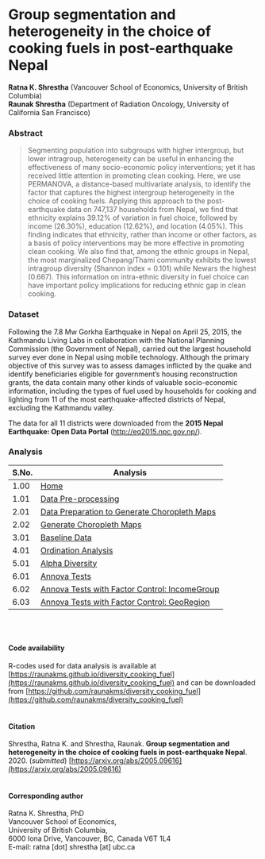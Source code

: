 # Group segmentation and heterogeneity in the choice of cooking fuels in post-earthquake Nepal

**Ratna K. Shrestha** (Vancouver School of Economics, University of British Columbia)<br/>
**Raunak Shrestha** (Department of Radiation Oncology, University of California San Francisco)<br/>


### Abstract
> Segmenting population into subgroups with higher intergroup, but lower intragroup, heterogeneity can be useful in enhancing the effectiveness of many socio-economic policy interventions; yet it has received little attention in promoting clean cooking. Here, we use PERMANOVA, a distance-based multivariate analysis, to identify the factor that captures the highest intergroup heterogeneity in the choice of cooking fuels. Applying this approach to the post-earthquake data on 747,137 households from Nepal, we find that ethnicity explains 39.12% of variation in fuel choice, followed by income (26.30%), education (12.62%), and location (4.05%). This finding indicates that ethnicity, rather than income or other factors, as a basis of policy interventions may be more effective in promoting clean cooking. We also find that, among the ethnic groups in Nepal, the most marginalized Chepang/Thami community exhibits the lowest intragroup diversity (Shannon index = 0.101) while Newars the highest (0.667). This information on intra-ethnic diversity in fuel choice can have important policy implications for reducing ethnic gap in clean cooking.

### Dataset
Following the 7.8 Mw Gorkha Earthquake in Nepal on April 25, 2015, the Kathmandu Living Labs in collaboration with the National Planning Commission (the Government of Nepal), carried out the largest household survey ever done in Nepal using mobile technology. Although the primary objective of this survey was to assess damages inflicted by the quake and identify beneficiaries eligible for government’s housing reconstruction grants, the data contain many other kinds of valuable socio-economic information, including the types of fuel used by households for cooking and lighting from 11 of the most earthquake-affected districts of Nepal, excluding the Kathmandu valley. 

The data for all 11 districts were downloaded from the **2015 Nepal Earthquake: Open Data Portal** (<http://eq2015.npc.gov.np/>). 

### Analysis

| S.No. | Analysis                                                                                                                                             |
|-------|------------------------------------------------------------------------------------------------------------------------------------------------------|
| 1.00  | [Home](https://raunakms.github.io/diversity_cooking_fuel/)                                                                          |
| 1.01  | [Data Pre-processing](https://raunakms.github.io/diversity_cooking_fuel/01_01_data_preprocess.html)                                |
| 2.01  | [Data Preparation to Generate Choropleth Maps](https://raunakms.github.io/diversity_cooking_fuel/02_01_maps_data_preparation.html) |
| 2.02  | [Generate Choropleth Maps](https://raunakms.github.io/diversity_cooking_fuel/02_02_maps_plot.html)                                 |
| 3.01  | [Baseline Data](https://raunakms.github.io/diversity_cooking_fuel/03_01_baseline_data.html)                                |
| 4.01  | [Ordination Analysis](https://raunakms.github.io/diversity_cooking_fuel/04_01_ordination_analysis.html) |
| 5.01  | [Alpha Diversity](https://raunakms.github.io/diversity_cooking_fuel/05_01_alpha_diversity.html)                                 |
| 6.01  | [Annova Tests](https://raunakms.github.io/diversity_cooking_fuel/06_01_annova_tests.html)                                |
| 6.02  | [Annova Tests with Factor Control: IncomeGroup](https://raunakms.github.io/diversity_cooking_fuel/06_02_annova_tests_factor_control_income.html) |
| 6.03  | [Annova Tests with Factor Control: GeoRegion](https://raunakms.github.io/diversity_cooking_fuel/06_03_annova_tests_factor_control_georegion.html)                                 |


<br/><br/>

#### Code availability
R-codes used for data analysis is available at [https://raunakms.github.io/diversity_cooking_fuel](https://raunakms.github.io/diversity_cooking_fuel) and can be downloaded from [https://github.com/raunakms/diversity_cooking_fuel](https://github.com/raunakms/diversity_cooking_fuel)
<br/><br/>

#### Citation
Shrestha, Ratna K. and Shrestha, Raunak. **Group segmentation and heterogeneity in the choice of cooking fuels in post-earthquake Nepal**. 2020. (*submitted*) [https://arxiv.org/abs/2005.09616](https://arxiv.org/abs/2005.09616)
<br/><br/>

#### Corresponding author
Ratna K. Shrestha, PhD <br/>
Vancouver School of Economics, <br/>
University of British Columbia, <br/>
6000 Iona Drive, Vancouver, BC, Canada V6T 1L4 <br/>
E-mail: ratna [dot] shrestha [at] ubc.ca<br/>
